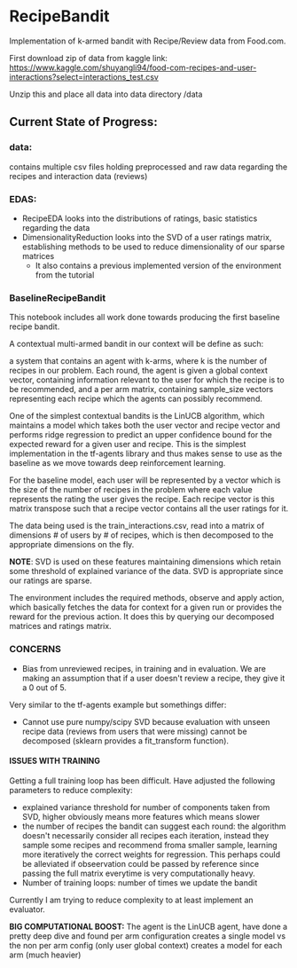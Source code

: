 # RecipeBandit
Implementation of k-armed bandit with Recipe/Review data from Food.com.

First download zip of data from kaggle link:
https://www.kaggle.com/shuyangli94/food-com-recipes-and-user-interactions?select=interactions_test.csv

Unzip this and place all data into data directory /data


## Current State of Progress:

### data:

contains multiple csv files holding preprocessed and raw data regarding the recipes and interaction data (reviews)

### EDAS:

- RecipeEDA looks into the distributions of ratings, basic statistics regarding the data
- DimensionalityReduction looks into the SVD of a user ratings matrix, establishing methods to be used to reduce dimensionality of our sparse matrices
    - It also contains a previous implemented version of the environment from the tutorial
    
### BaselineRecipeBandit

This notebook includes all work done towards producing the first baseline recipe bandit.

A contextual multi-armed bandit in our context will be define as such:

a system that contains an agent with k-arms, where k is the number of recipes in our problem. Each round, the agent is given a global context vector, containing information relevant to the user for which the recipe is to be recommended, and a per arm matrix, containing sample_size vectors representing each recipe which the agents can possibly recommend. 

One of the simplest contextual bandits is the LinUCB algorithm, which maintains a model which takes both the user vector and recipe vector and performs ridge regression to predict an upper confidence bound for the expected reward for a given user and recipe. This is the simplest implementation in the tf-agents library and thus makes sense to use as the baseline as we move towards deep reinforcement learning.

For the baseline model, each user will be represented by a vector which is the size of the number of recipes in the problem where each value represents the rating the user gives the recipe. Each recipe vector is this matrix transpose such that a recipe vector contains all the user ratings for it.

The data being used is the train_interactions.csv, read into a matrix of dimensions # of users by # of recipes, which is then decomposed to the appropriate dimensions on the fly.

**NOTE**: SVD is used on these features maintaining dimensions which retain some threshold of explained variance of the data. SVD is appropriate since our ratings are sparse. 

The environment includes the required methods, observe and apply action, which basically fetches the data for context for a given run or provides the reward for the previous action. It does this by querying our decomposed matrices and ratings matrix.


### CONCERNS

- Bias from unreviewed recipes, in training and in evaluation. We are making an assumption that if a user doesn't review a recipe, they give it a 0 out of 5.

Very similar to the tf-agents example but somethings differ:
- Cannot use pure numpy/scipy SVD because evaluation with unseen recipe data (reviews from users that were missing) cannot be decomposed (sklearn provides a fit_transform function). 


#### ISSUES WITH TRAINING

Getting a full training loop has been difficult. Have adjusted the following parameters to reduce complexity:
- explained variance threshold for number of components taken from SVD, higher obviously means more features which means slower
- the number of recipes the bandit can suggest each round: the algorithm doesn't necessarily consider all recipes each iteration, instead they sample some recipes and recommend froma  smaller sample, learning more iteratively the correct weights for regression. This perhaps could be alleviated if obseervation could be passed by reference since passing the full matrix everytime is very computationally heavy.
- Number of training loops: number of times we update the bandit

Currently I am trying to reduce complexity to at least implement an evaluator.

**BIG COMPUTATIONAL BOOST:** The agent is the LinUCB agent, have done a pretty deep dive and found per arm configuration creates a single model vs the non per arm config (only user global context) creates a model for each arm (much heavier)
